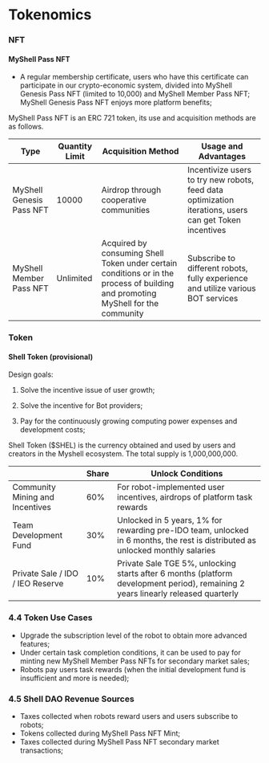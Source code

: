 # Tokenomics

### NFT

#### MyShell Pass NFT

* A regular membership certificate, users who have this certificate can participate in our crypto-economic system, divided into MyShell Genesis Pass NFT (limited to 10,000) and MyShell Member Pass NFT; MyShell Genesis Pass NFT enjoys more platform benefits;

MyShell Pass NFT is an ERC 721 token, its use and acquisition methods are as follows.

| Type                       | Quantity Limit | Acquisition Method                                       | Usage and Advantages                                           |
| -------------------------- | -------------- | -------------------------------------------------------- | -------------------------------------------------------------- |
| MyShell Genesis Pass NFT   | 10000          | Airdrop through cooperative communities                  | Incentivize users to try new robots, feed data optimization iterations, users can get Token incentives |
| MyShell Member Pass NFT    | Unlimited      | Acquired by consuming Shell Token under certain conditions or in the process of building and promoting MyShell for the community | Subscribe to different robots, fully experience and utilize various BOT services |

### Token

#### Shell Token (provisional)

Design goals:

1. Solve the incentive issue of user growth;

2. Solve the incentive for Bot providers;

3. Pay for the continuously growing computing power expenses and development costs;



Shell Token ($SHEL) is the currency obtained and used by users and creators in the Myshell ecosystem. The total supply is 1,000,000,000.

|                  | Share | Unlock Conditions                                       |
| ---------------- | ----- | ------------------------------------------------------ |
| Community Mining and Incentives | 60%  | For robot-implemented user incentives, airdrops of platform task rewards |
| Team Development Fund      | 30%  | Unlocked in 5 years, 1% for rewarding pre-IDO team, unlocked in 6 months, the rest is distributed as unlocked monthly salaries |
| Private Sale / IDO / IEO Reserve | 10%  | Private Sale TGE 5%, unlocking starts after 6 months (platform development period), remaining 2 years linearly released quarterly |

### 4.4 Token Use Cases

* Upgrade the subscription level of the robot to obtain more advanced features;
* Under certain task completion conditions, it can be used to pay for minting new MyShell Member Pass NFTs for secondary market sales;
* Robots pay users task rewards (when the initial development fund is insufficient and more is needed);

### 4.5 Shell DAO Revenue Sources

* Taxes collected when robots reward users and users subscribe to robots;
* Tokens collected during MyShell Pass NFT Mint;
* Taxes collected during MyShell Pass NFT secondary market transactions;
